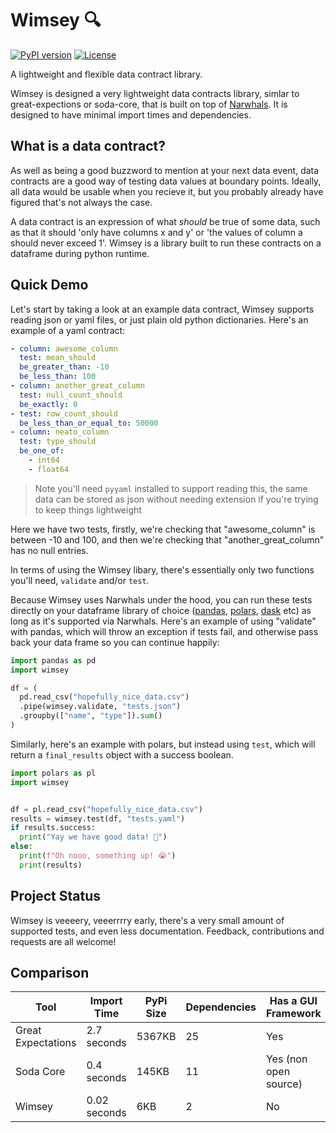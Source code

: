 # Wimsey 🔍

[![PyPI version](https://badge.fury.io/py/wimsey.svg)](https://badge.fury.io/py/wimsey)
[![License](https://img.shields.io/github/license/benrutter/wimsey)](https://github.com/benrutter/wimsey/blob/main/LICENSE)

A lightweight and flexible data contract library.

Wimsey is designed a very lightweight data contracts library, simlar to great-expections or soda-core, that is built on top of [Narwhals](https://github.com/narwhals-dev/narwhals). It is designed to have minimal import times and dependencies.

## What is a data contract?

As well as being a good buzzword to mention at your next data event, data contracts are a good way of testing data values at boundary points. Ideally, all data would be usable when you recieve it, but you probably already have figured that's not always the case.

A data contract is an expression of what *should* be true of some data, such as that it should 'only have columns x and y' or 'the values of column a should never exceed 1'. Wimsey is a library built to run these contracts on a dataframe during python runtime.

## Quick Demo

Let's start by taking a look at an example data contract, Wimsey supports reading json or yaml files, or just plain old python dictionaries. Here's an example of a yaml contract:

```yaml
- column: awesome_column
  test: mean_should
  be_greater_than: -10
  be_less_than: 100
- column: another_great_column
  test: null_count_should
  be_exactly: 0
- test: row_count_should
  be_less_than_or_equal_to: 50000
- column: neato_column
  test: type_should
  be_one_of:
    - int64
    - float64
```

> Note you'll need `pyyaml` installed to support reading this, the same data can be stored as json without needing extension if you're trying to keep things lightweight

Here we have two tests, firstly, we're checking that "awesome_column" is between -10 and 100, and then we're checking that "another_great_column" has no null entries.

In terms of using the Wimsey libary, there's essentially only two functions you'll need, `validate` and/or `test`.

Because Wimsey uses Narwhals under the hood, you can run these tests directly on your dataframe library of choice ([pandas](https://pandas.pydata.org/), [polars](https://pola.rs/), [dask](https://www.dask.org/) etc) as long as it's supported via Narwhals. Here's an example of using "validate" with pandas, which will throw an exception if tests fail, and otherwise pass back your data frame so you can continue happily:

```python
import pandas as pd
import wimsey

df = (
  pd.read_csv("hopefully_nice_data.csv")
  .pipe(wimsey.validate, "tests.json")
  .groupby(["name", "type"]).sum()
)
```

Similarly, here's an example with polars, but instead using `test`, which will return a `final_results` object with a success boolean.

```python
import polars as pl
import wimsey


df = pl.read_csv("hopefully_nice_data.csv")
results = wimsey.test(df, "tests.yaml")
if results.success:
  print("Yay we have good data! 🥳")
else:
  print(f"Oh nooo, something up! 😭")
  print(results)
```

## Project Status

Wimsey is veeeery, veeerrrry early, there's a very small amount of supported tests, and even less documentation. Feedback, contributions and requests are all welcome!


## Comparison

| Tool               | Import Time  | PyPi Size   | Dependencies | Has a GUI Framework   |
|--------------------|--------------|-------------|--------------|-----------------------|
| Great Expectations | 2.7 seconds  | 5367KB      | 25           | Yes                   |
| Soda Core          | 0.4 seconds  | 145KB       | 11           | Yes (non open source) |
| Wimsey             | 0.02 seconds | 6KB         | 2            | No                    |
